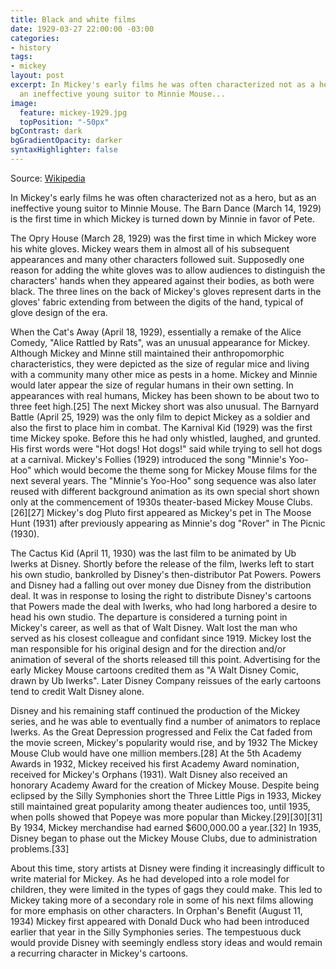 ```yaml
---
title: Black and white films
date: 1929-03-27 22:00:00 -03:00
categories:
- history
tags:
- mickey
layout: post
excerpt: In Mickey's early films he was often characterized not as a hero, but as
  an ineffective young suitor to Minnie Mouse...
image:
  feature: mickey-1929.jpg
  topPosition: "-50px"
bgContrast: dark
bgGradientOpacity: darker
syntaxHighlighter: false
---
```


Source: [Wikipedia](https://en.wikipedia.org/wiki/Mickey_Mouse)

In Mickey's early films he was often characterized not as a hero, but as an ineffective young suitor to Minnie Mouse. The Barn Dance (March 14, 1929) is the first time in which Mickey is turned down by Minnie in favor of Pete.

The Opry House (March 28, 1929) was the first time in which Mickey wore his white gloves. Mickey wears them in almost all of his subsequent appearances and many other characters followed suit. Supposedly one reason for adding the white gloves was to allow audiences to distinguish the characters' hands when they appeared against their bodies, as both were black. The three lines on the back of Mickey's gloves represent darts in the gloves' fabric extending from between the digits of the hand, typical of glove design of the era.

When the Cat's Away (April 18, 1929), essentially a remake of the Alice Comedy, "Alice Rattled by Rats", was an unusual appearance for Mickey. Although Mickey and Minne still maintained their anthropomorphic characteristics, they were depicted as the size of regular mice and living with a community many other mice as pests in a home. Mickey and Minnie would later appear the size of regular humans in their own setting. In appearances with real humans, Mickey has been shown to be about two to three feet high.[25] The next Mickey short was also unusual. The Barnyard Battle (April 25, 1929) was the only film to depict Mickey as a soldier and also the first to place him in combat. The Karnival Kid (1929) was the first time Mickey spoke. Before this he had only whistled, laughed, and grunted. His first words were "Hot dogs! Hot dogs!" said while trying to sell hot dogs at a carnival. Mickey's Follies (1929) introduced the song "Minnie's Yoo-Hoo" which would become the theme song for Mickey Mouse films for the next several years. The "Minnie's Yoo-Hoo" song sequence was also later reused with different background animation as its own special short shown only at the commencement of 1930s theater-based Mickey Mouse Clubs.[26][27] Mickey's dog Pluto first appeared as Mickey's pet in The Moose Hunt (1931) after previously appearing as Minnie's dog "Rover" in The Picnic (1930).

The Cactus Kid (April 11, 1930) was the last film to be animated by Ub Iwerks at Disney. Shortly before the release of the film, Iwerks left to start his own studio, bankrolled by Disney's then-distributor Pat Powers. Powers and Disney had a falling out over money due Disney from the distribution deal. It was in response to losing the right to distribute Disney's cartoons that Powers made the deal with Iwerks, who had long harbored a desire to head his own studio. The departure is considered a turning point in Mickey's career, as well as that of Walt Disney. Walt lost the man who served as his closest colleague and confidant since 1919. Mickey lost the man responsible for his original design and for the direction and/or animation of several of the shorts released till this point. Advertising for the early Mickey Mouse cartoons credited them as "A Walt Disney Comic, drawn by Ub Iwerks". Later Disney Company reissues of the early cartoons tend to credit Walt Disney alone.

Disney and his remaining staff continued the production of the Mickey series, and he was able to eventually find a number of animators to replace Iwerks. As the Great Depression progressed and Felix the Cat faded from the movie screen, Mickey's popularity would rise, and by 1932 The Mickey Mouse Club would have one million members.[28] At the 5th Academy Awards in 1932, Mickey received his first Academy Award nomination, received for Mickey's Orphans (1931). Walt Disney also received an honorary Academy Award for the creation of Mickey Mouse. Despite being eclipsed by the Silly Symphonies short the Three Little Pigs in 1933, Mickey still maintained great popularity among theater audiences too, until 1935, when polls showed that Popeye was more popular than Mickey.[29][30][31] By 1934, Mickey merchandise had earned $600,000.00 a year.[32] In 1935, Disney began to phase out the Mickey Mouse Clubs, due to administration problems.[33]

About this time, story artists at Disney were finding it increasingly difficult to write material for Mickey. As he had developed into a role model for children, they were limited in the types of gags they could make. This led to Mickey taking more of a secondary role in some of his next films allowing for more emphasis on other characters. In Orphan's Benefit (August 11, 1934) Mickey first appeared with Donald Duck who had been introduced earlier that year in the Silly Symphonies series. The tempestuous duck would provide Disney with seemingly endless story ideas and would remain a recurring character in Mickey's cartoons.
